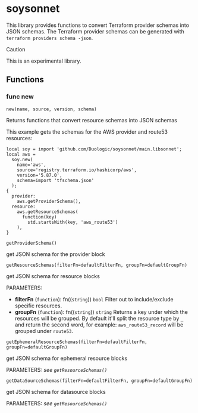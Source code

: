 # soysonnet

This library provides functions to convert Terraform provider schemas into JSON schemas. The Terraform provider schemas can be generated with `terraform providers schema -json`.

> [!CAUTION]
> This is an experimental library.

## Functions

### func new

```jsonnet
new(name, source, version, schema)
```

Returns functions that convert resource schemas into JSON schemas

This example gets the schemas for the AWS provider and route53 resources:

```jsonnet
local soy = import 'github.com/Duologic/soysonnet/main.libsonnet';
local aws =
  soy.new(
    name='aws',
    source='registry.terraform.io/hashicorp/aws',
    version='5.87.0',
    schema=import 'tfschema.json'
  );
{
  provider:
    aws.getProviderSchema(),
  resource:
    aws.getResourceSchemas(
      function(key)
        std.startsWith(key, 'aws_route53')
    ),
}
```

```jsonnet
getProviderSchema()
```

get JSON schema for the provider block

```jsonnet
getResourceSchemas(filterFn=defaultFilterFn, groupFn=defaultGroupFn)
```

get JSON schema for resource blocks

PARAMETERS:
  - **filterFn** (`function`): fn(<resourceType>(`string`)) `bool`
    Filter out to include/exclude specific resources.
  - **groupFn** (`function`): fn(<resourceType>(`string`)) `string`
    Returns a key under which the resources will be grouped. By default it'll split the resource type by `_` and return the second word, for example: `aws_route53_record` will be grouped under `route53`.

```jsonnet
getEphemeralResourceSchemas(filterFn=defaultFilterFn, groupFn=defaultGroupFn)
```

get JSON schema for ephemeral resource blocks

PARAMETERS: *see `getResourceSchemas()`*

```jsonnet
getDataSourceSchemas(filterFn=defaultFilterFn, groupFn=defaultGroupFn)
```

get JSON schema for datasource blocks

PARAMETERS: *see `getResourceSchemas()`*

